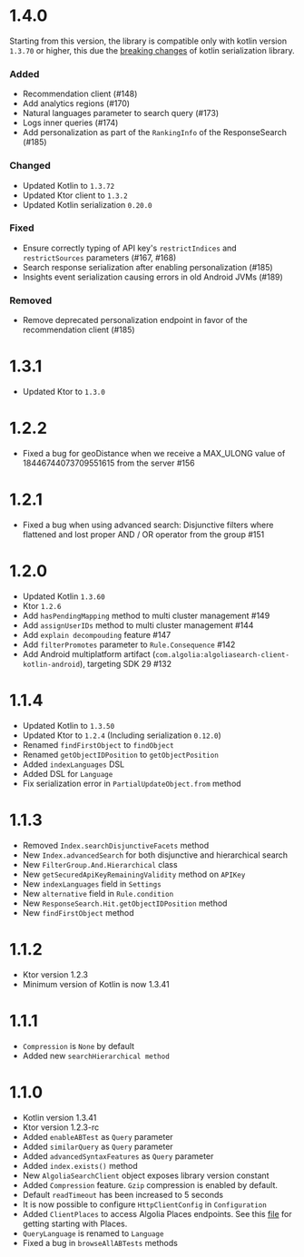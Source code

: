 # 1.4.0

Starting from this version, the library is compatible only with kotlin version `1.3.70` or higher, 
this due the [breaking changes](https://github.com/Kotlin/kotlinx.serialization/blob/master/CHANGELOG.md#0200--2020-03-04) of kotlin serialization library.

### Added
- Recommendation client (#148)
- Add analytics regions (#170)
- Natural languages parameter to search query (#173)
- Logs inner queries (#174)
- Add personalization as part of the `RankingInfo` of the ResponseSearch (#185)

### Changed
- Updated Kotlin to `1.3.72`
- Updated Ktor client to `1.3.2`
- Updated Kotlin serialization `0.20.0`

### Fixed
- Ensure correctly typing of API key's `restrictIndices` and `restrictSources` parameters (#167, #168)
- Search response serialization after enabling personalization (#185)
- Insights event serialization causing errors in old Android JVMs (#189)

### Removed
- Remove deprecated personalization endpoint in favor of the recommendation client (#185)

# 1.3.1

- Updated Ktor to `1.3.0`

# 1.2.2

- Fixed a bug for geoDistance when we receive a MAX_ULONG value of 18446744073709551615 from the server #156

# 1.2.1

- Fixed a bug when using advanced search: Disjunctive filters where flattened and lost proper AND / OR operator from the group #151

# 1.2.0

- Updated Kotlin `1.3.60`
- Ktor `1.2.6`
- Add `hasPendingMapping` method to multi cluster management #149
- Add `assignUserIDs` method to multi cluster management #144
- Add `explain decompouding` feature #147
- Add `filterPromotes` parameter to `Rule.Consequence` #142
- Add Android multiplatform artifact (`com.algolia:algoliasearch-client-kotlin-android`), targeting SDK 29 #132

# 1.1.4

- Updated Kotlin to `1.3.50`
- Updated Ktor to `1.2.4` (Including serialization `0.12.0`)
- Renamed `findFirstObject` to `findObject`
- Renamed `getObjectIDPosition` to `getObjectPosition`
- Added `indexLanguages` DSL
- Added DSL for `Language`
- Fix serialization error in `PartialUpdateObject.from` method

# 1.1.3

- Removed `Index.searchDisjunctiveFacets` method
- New `Index.advancedSearch` for both disjunctive and hierarchical search
- New `FilterGroup.And.Hierarchical` class
- New `getSecuredApiKeyRemainingValidity` method on `APIKey`
- New `indexLanguages` field in `Settings`
- New `alternative` field in `Rule.condition`
- New `ResponseSearch.Hit.getObjectIDPosition` method
- New `findFirstObject` method

# 1.1.2

- Ktor version 1.2.3
- Minimum version of Kotlin is now 1.3.41

# 1.1.1

- `Compression` is `None` by default
- Added new `searchHierarchical method`

# 1.1.0

- Kotlin version 1.3.41
- Ktor version 1.2.3-rc
- Added `enableABTest` as `Query` parameter
- Added `similarQuery` as `Query` parameter
- Added `advancedSyntaxFeatures` as `Query` parameter
- Added `index.exists()` method
- New `AlgoliaSearchClient` object exposes library version constant
- Added `Compression` feature. `Gzip` compression is enabled by default.
- Default `readTimeout` has been increased to 5 seconds
- It is now possible to configure `HttpClientConfig` in `Configuration`
- Added `ClientPlaces` to access Algolia Places endpoints. See this [file](docs/Places.md) for getting starting with Places.
- `QueryLanguage` is renamed to `Language`
- Fixed a bug in `browseAllABTests` methods
